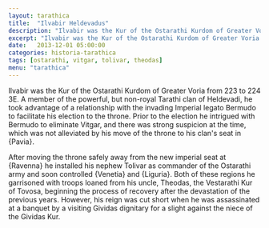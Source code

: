 ```yaml
---
layout: tarathica
title:  "Ilvabir Heldevadus"
description: "Ilvabir was the Kur of the Ostarathi Kurdom of Greater Voria from 223 to 224 2E. A member of the powerful, but non-royal Tarathi clan of Heldevadi, he took advantage of a relationship with the invading Imperial legato Bermudo to facilitate his election to the throne."
excerpt: "Ilvabir was the Kur of the Ostarathi Kurdom of Greater Voria from 223 to 224 2E. A member of the powerful, but non-royal Tarathi clan of Heldevadi, he took advantage of a relationship with the invading Imperial legato Bermudo to facilitate his election to the throne."
date:   2013-12-01 05:00:00
categories: historia-tarathica
tags: [ostarathi, vitgar, tolivar, theodas]
menu: "tarathica"
---
```


Ilvabir was the Kur of the Ostarathi Kurdom of Greater Voria from 223 to 224 3E. A member of the powerful, but non-royal Tarathi clan of Heldevadi, he took advantage of a relationship with the invading Imperial legato Bermudo to facilitate his election to the throne. Prior to the election he intrigued with Bermudo to eliminate Vitgar, and there was strong suspicion at the time, which was not alleviated by his move of the throne to his clan's seat in {Pavia}.

After moving the throne safely away from the new imperial seat at {Ravenna} he installed his nephew Tolivar as commander of the Ostarathi army and soon controlled {Venetia} and {Liguria}. Both of these regions he garrisoned with troops loaned from his uncle, Theodas, the Vestarathi Kur of Tovosa, beginning the process of recovery after the devastation of the previous years. However, his reign was cut short when he was assassinated at a banquet by a visiting Gividas dignitary for a slight against the niece of the Gividas Kur.